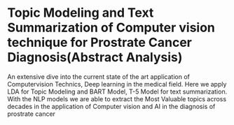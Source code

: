 # Topic Modeling and Text Summarization of Computer vision technique for Prostrate Cancer Diagnosis(Abstract Analysis)

An extensive dive into the current state of the art application of Computervision Technics, Deep learning in the medical field. Here we apply LDA for Topic Modeling and BART Model, T-5 Model for text summarization. With the NLP models we are able to extract the  Most Valuable topics across decades in the application of Computer vision and AI in the diagnosis of prostrate cancer
